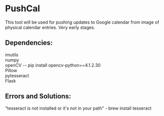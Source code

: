 # PushCal
This tool will be used for pushing updates to Google calendar from image of physical calendar entries. Very early stages. 
## Dependencies:
imutils\
numpy\
openCV -- pip install opencv-python==4.1.2.30\
Pillow\
pytesseract\
Flask
## Errors and Solutions:
"tesseract is not installed or it's not in your path" - brew install tesseract
